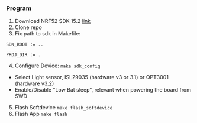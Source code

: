 ### Program

1. Download NRF52 SDK 15.2 [link](https://www.nordicsemi.com/Software-and-Tools/Software/nRF5-SDK/Download#infotabs)
2. Clone repo
3. Fix path to sdk in Makefile:

``SDK_ROOT := ..``

``PROJ_DIR := .``

4. Configure Device:
`` make sdk_config ``
- Select Light sensor, ISL29035 (hardware v3 or 3.1) or OPT3001 (hardware v3.2)
- Enable/Disable "Low Bat sleep", relevant when powering the board from SWD

5. Flash Softdevice
`` make flash_softdevice ``
6. Flash App
`` make flash ``
